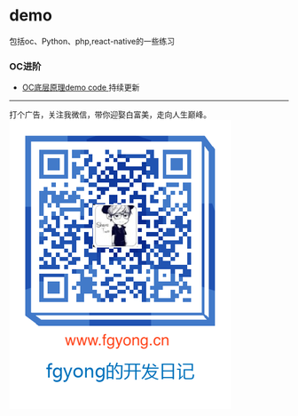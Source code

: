# demo
包括oc、Python、php,react-native的一些练习

### OC进阶
- [OC底层原理demo code ](https://github.com/ifgyong/demo/tree/master/OC)持续更新




---
打个广告，关注我微信，带你迎娶白富美，走向人生巅峰。
![关注我哦](./012.png)

